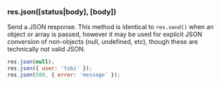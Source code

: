 <h3 id='res.json'>res.json([status|body], [body])</h3>

Send a JSON response. This method is identical
to `res.send()` when an object or
array is passed, however it may be used for
explicit JSON conversion of non-objects (null, undefined, etc),
though these are technically not valid JSON.

~~~js
res.json(null);
res.json({ user: 'tobi' });
res.json(500, { error: 'message' });
~~~
